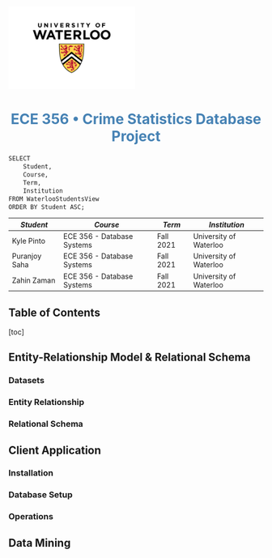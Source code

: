<img alt="Waterloo ECE Logo" src="img/waterloo_logo.png" width="250" />

<h1 style="color: steelblue; text-align: center;">ECE 356&nbsp;•&nbsp;Crime Statistics Database Project</h1>

```mysql
SELECT
	Student,
	Course,
	Term,
	Institution
FROM WaterlooStudentsView
ORDER BY Student ASC;
```

*Student* | *Course* | *Term* | *Institution*
--- | --- | --- | ---
Kyle Pinto | ECE 356 - Database Systems | Fall 2021 | University of Waterloo
Puranjoy Saha | ECE 356 - Database Systems | Fall 2021 | University of Waterloo
Zahin Zaman | ECE 356 - Database Systems | Fall 2021 | University of Waterloo

<h2>Table of Contents</h2>

[toc]

## Entity-Relationship Model & Relational Schema

### Datasets

### Entity Relationship

### Relational Schema

## Client Application

### Installation

### Database Setup

### Operations

## Data Mining